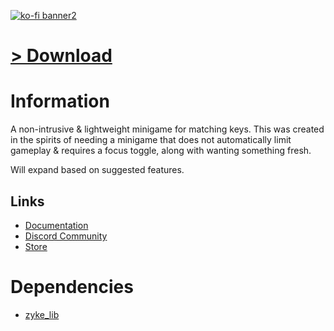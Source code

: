 [![ko-fi banner2](https://github.com/user-attachments/assets/42eff455-5757-4888-ad88-d61893edcc33)](https://ko-fi.com/zykeresources)

# [> Download](https://github.com/ZykeWasTaken/zyke_keyminigame/releases/latest)

# Information

A non-intrusive & lightweight minigame for matching keys. This was created in the spirits of needing a minigame that does not automatically limit gameplay & requires a focus toggle, along with wanting something fresh.

Will expand based on suggested features.

## Links

-   [Documentation](https://docs.zykeresources.com/free-resources/key-minigame)
-   [Discord Community](https://discord.zykeresources.com/)
-   [Store](https://store.zykeresources.com/)

# Dependencies

-   [zyke_lib](https://github.com/ZykeWasTaken/zyke_lib/releases/latest)

